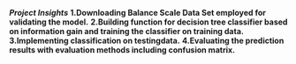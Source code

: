  ***Project Insights***
**1.Downloading Balance Scale Data Set employed for validating the model.** 
**2.Building function for decision tree classifier based on information gain and
training the classifier on training data.**
**3.Implementing classification on testingdata.**
**4.Evaluating the prediction results with evaluation methods including confusion
matrix.**
